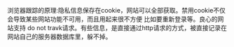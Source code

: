 浏览器跟踪的原理:隐私信息保存在cookie，网站可以全部获取。禁用cookie不仅会导致某些网站功能不可用，而且用起来很不方便 比如要重新登录等。良心的网站支持 do not travk请求。有些信息，是直接通过http请求的方式，被直接记录在网站自己的服务器数据库里，躲不掉。